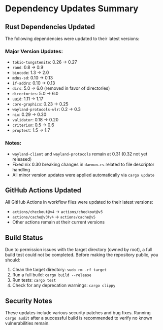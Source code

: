 # Dependency Updates Summary

## Rust Dependencies Updated

The following dependencies were updated to their latest versions:

### Major Version Updates:
- `tokio-tungstenite`: 0.26 → 0.27
- `rand`: 0.8 → 0.9
- `bincode`: 1.3 → 2.0
- `mdns-sd`: 0.10 → 0.13
- `if-addrs`: 0.10 → 0.13
- `dirs`: 5.0 → 6.0 (removed in favor of directories)
- `directories`: 5.0 → 6.0
- `uuid`: 1.11 → 1.17
- `core-graphics`: 0.23 → 0.25
- `wayland-protocols-wlr`: 0.2 → 0.3
- `nix`: 0.29 → 0.30
- `validator`: 0.18 → 0.20
- `criterion`: 0.5 → 0.6
- `proptest`: 1.5 → 1.7

### Notes:
- `wayland-client` and `wayland-protocols` remain at 0.31 (0.32 not yet released)
- Fixed nix 0.30 breaking changes in `daemon.rs` related to file descriptor handling
- All minor version updates were applied automatically via `cargo update`

## GitHub Actions Updated

All GitHub Actions in workflow files were updated to their latest versions:
- `actions/checkout@v4` → `actions/checkout@v5`
- `actions/cache@v3`/`v4` → `actions/cache@v5`
- Other actions remain at their current versions

## Build Status

Due to permission issues with the target directory (owned by root), a full build test could not be completed. Before making the repository public, you should:

1. Clean the target directory: `sudo rm -rf target`
2. Run a full build: `cargo build --release`
3. Run tests: `cargo test`
4. Check for any deprecation warnings: `cargo clippy`

## Security Notes

These updates include various security patches and bug fixes. Running `cargo audit` after a successful build is recommended to verify no known vulnerabilities remain.
